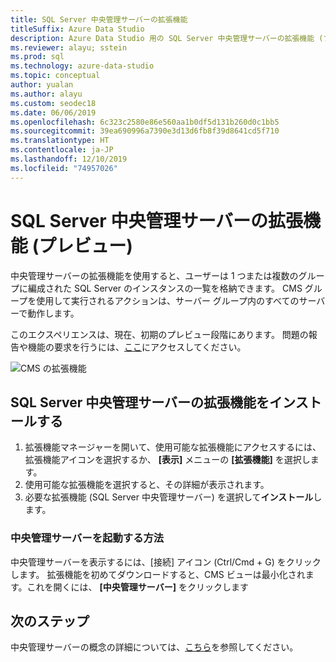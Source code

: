 ```yaml
---
title: SQL Server 中央管理サーバーの拡張機能
titleSuffix: Azure Data Studio
description: Azure Data Studio 用の SQL Server 中央管理サーバーの拡張機能 (プレビュー) をインストールして使用する
ms.reviewer: alayu; sstein
ms.prod: sql
ms.technology: azure-data-studio
ms.topic: conceptual
author: yualan
ms.author: alayu
ms.custom: seodec18
ms.date: 06/06/2019
ms.openlocfilehash: 6c323c2580e86e560aa1b0df5d131b260d0c1bb5
ms.sourcegitcommit: 39ea690996a7390e3d13d6fb8f39d8641cd5f710
ms.translationtype: HT
ms.contentlocale: ja-JP
ms.lasthandoff: 12/10/2019
ms.locfileid: "74957026"
---
```

# <a name="sql-server-central-management-servers-extension-preview"></a>SQL Server 中央管理サーバーの拡張機能 (プレビュー)

中央管理サーバーの拡張機能を使用すると、ユーザーは 1 つまたは複数のグループに編成された SQL Server のインスタンスの一覧を格納できます。 CMS グループを使用して実行されるアクションは、サーバー グループ内のすべてのサーバーで動作します。

このエクスペリエンスは、現在、初期のプレビュー段階にあります。 問題の報告や機能の要求を行うには、[ここ](https://github.com/microsoft/azuredatastudio/issues)にアクセスしてください。

![CMS の拡張機能](media/sql-server-cms-extension/cms-list.png)

## <a name="install-the-sql-server-central-management-servers-extension"></a>SQL Server 中央管理サーバーの拡張機能をインストールする

1. 拡張機能マネージャーを開いて、使用可能な拡張機能にアクセスするには、拡張機能アイコンを選択するか、 **[表示]** メニューの **[拡張機能]** を選択します。
2. 使用可能な拡張機能を選択すると、その詳細が表示されます。
1. 必要な拡張機能 (SQL Server 中央管理サーバー) を選択して**インストール**します。

### <a name="how-do-i-start-central-management-servers"></a>中央管理サーバーを起動する方法
 中央管理サーバーを表示するには、[接続] アイコン (Ctrl/Cmd + G) をクリックします。 拡張機能を初めてダウンロードすると、CMS ビューは最小化されます。これを開くには、 **[中央管理サーバー]** をクリックします

## <a name="next-steps"></a>次のステップ
中央管理サーバーの概念の詳細については、[こちら](https://docs.microsoft.com/sql/ssms/register-servers/create-a-central-management-server-and-server-group)を参照してください。


